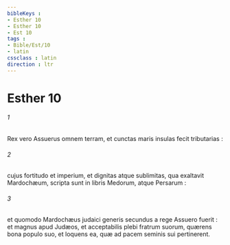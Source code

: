 ```yaml
---
bibleKeys : 
- Esther 10
- Esther 10
- Est 10
tags : 
- Bible/Est/10
- latin
cssclass : latin
direction : ltr
---
```


# Esther 10

###### 1
Rex vero Assuerus omnem terram, et cunctas maris insulas fecit tributarias :
###### 2
cujus fortitudo et imperium, et dignitas atque sublimitas, qua exaltavit Mardochæum, scripta sunt in libris Medorum, atque Persarum :
###### 3
et quomodo Mardochæus judaici generis secundus a rege Assuero fuerit : et magnus apud Judæos, et acceptabilis plebi fratrum suorum, quærens bona populo suo, et loquens ea, quæ ad pacem seminis sui pertinerent.
